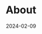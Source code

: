 ---
title: About
description:
date: 2024-02-09
lastmod: 2024-02-09
menu:
  main:
    weight: -90
    params:
      icon: user
---